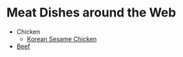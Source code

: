 # Meat Dishes around the Web

* Chicken
    * [Korean Sesame Chicken](Chicken/Korean_Sesame_Chicken.md)
* [Beef]()